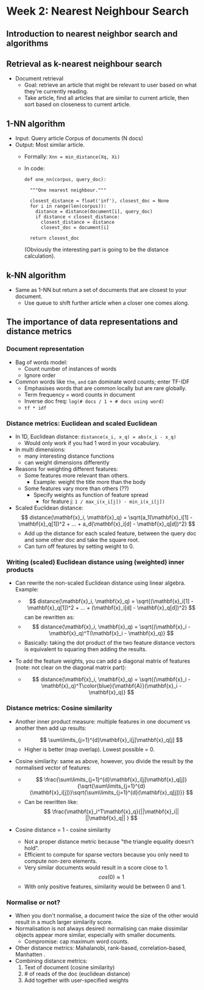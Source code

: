 # Week 2: Nearest Neighbour Search

## Introduction to nearest neighbor search and algorithms

## Retrieval as k-nearest neighbour search

* Document retrieval
  * Goal: retrieve an article that might be relevant to user based on what they're currently reading.
  * Take article, find all articles that are similar to current article, then sort based on closeness to current article.

## 1-NN algorithm

* Input: Query article
         Corpus of documents (N docs)
* Output: Most similar article.
  * Formally: ``Xnn = min_distance(Xq, Xi)``
  * In code:

    ```
    def one_nn(corpus, query_doc):

      """One nearest neighbour."""

      closest_distance = float('inf'), closest_doc = None
      for i in range(len(corpus)):
        distance = distance(document[i], query_doc)
        if distance < closest_distance:
          closest_distance = distance
          closest_doc = document[i]

      return closest_doc
    ```

    (Obviously the interesting part is going to be the distance calculation).

## k-NN algorithm

* Same as 1-NN but return a set of documents that are closest to your document.
  * Use queue to shift further article when a closer one comes along.

## The importance of data representations and distance metrics

### Document representation

* Bag of words model:
  * Count number of instances of words
  * Ignore order
* Common words like ``the``, ``and`` can dominate word counts; enter TF-IDF
  * Emphasises words that are common locally but are rare globally.
  * Term frequency = word counts in document
  * Inverse doc freq: ``log(# docs / 1 + # docs using word)``
  * ``tf * idf``

### Distance metrics: Euclidean and scaled Euclidean

* In 1D, Euclidean distance: ``distance(x_i, x_q) = abs(x_i - x_q)``
  * Would only work if you had 1 word in your vocabulary.
* In multi dimensions:
  * many interesting distance functions
  * can weight dimensions differently
* Reasons for weighting different features:
  * Some features more relevant than others.
    * Example: weight the title more than the body
  * Some features vary more than others (??)
    * Specify weights as function of feature spread
      * for feature j: ``1 / max_i(x_i[j]) - min_i(x_i[j])``
* Scaled Euclidean distance:
     $$ distance(\mathbf{x}_i, \mathbf{x}_q) = \sqrt{a_1(\mathbf{x}_i[1] - \mathbf{x}_q[1])^2 + ... + a_d(\mathbf{x}_i[d] - \mathbf{x}_q[d])^2} $$
	* Add up the distance for each scaled feature, between the query doc and some other doc and take the square root.
	* Can turn off features by setting weight to 0.

### Writing (scaled) Euclidean distance using (weighted) inner products

* Can rewrite the non-scaled Euclidean distance using linear algebra. Example:
    
    * $$ distance(\mathbf{x}_i, \mathbf{x}_q) = \sqrt{(\mathbf{x}_i[1] - \mathbf{x}_q[1])^2 + ... + (\mathbf{x}_i[d] - \mathbf{x}_q[d])^2}  $$ can be rewritten as:
	* $$ distance(\mathbf{x}_i, \mathbf{x}_q) = \sqrt{(\mathbf{x}_i - \mathbf{x}_q)^T(\mathbf{x}_i - \mathbf{x}_q)} $$ 
	* Basically: taking the dot product of the two feature distance vectors is equivalent to squaring then adding the results.
* To add the feature weights, you can add a diagonal matrix of features (note: not clear on the diagonal matrix part):
	* $$ distance(\mathbf{x}_i, \mathbf{x}_q) = \sqrt{(\mathbf{x}_i - \mathbf{x}_q)^T\color{blue}{\mathbf{A}}(\mathbf{x}_i - \mathbf{x}_q)} $$


### Distance metrics: Cosine similarity

* Another inner product measure: multiple features in one document vs another then add up results:

	* $$ \sum\limits_{j=1}^{d}\mathbf{x}_i[j]\mathbf{x}_q[j] $$
	* Higher is better (map overlap). Lowest possible = 0.

* Cosine similarity: same as above, however, you divide the result by the normalised vector of features:
	* $$ \frac{\sum\limits_{j=1}^{d}\mathbf{x}_i[j]\mathbf{x}_q[j]}{\sqrt{\sum\limits_{j=1}^{d}(\mathbf{x}_i[j])}\sqrt{\sum\limits_{j=1}^{d}(\mathbf{x}_q[j])}} $$
	* Can be rewritten like: $$ \frac{\mathbf{x}_i^T\mathbf{x}_q}{||\mathbf{x}_i|| ||\mathbf{x}_q|| } $$
* Cosine distance = 1 - cosine similarity
	* Not a proper distance metric because "the triangle equality doesn't hold".
	* Efficient to compute for sparse vectors because you only need to compute non-zero elements.
	* Very similar documents would result in a score close to 1. $$ cos(0) \approx 1 $$
	* With only positive features, similarity would be between 0 and 1.

### Normalise or not?

* When you don't normalise, a document twice the size of the other would result in a much larger similarity score.
* Normalisation is not always desired: normalising can make dissimilar objects appear more similar, especially with smaller documents.
    * Compromise: cap maximum word counts.
* Other distance metrics: Mahalanobi, rank-based, correlation-based, Manhatten .
* Combining distance metrics:
	1. Text of document (cosine similarity)
	2. \# of reads of the doc (euclidean distance)
	3. Add together with user-specified weights    
